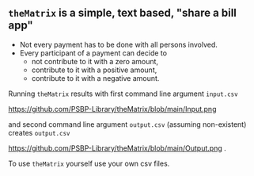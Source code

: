 ## `theMatrix` is a simple, text based, "share a bill app"

- Not every payment has to be done with all persons involved.
- Every participant of a payment can decide to 
  - not contribute to it with a zero amount,
  - contribute to it with a positive amount,
  - contribute to it with a negative amount.


Running `theMatrix` results with first command line argument `input.csv` 

https://github.com/PSBP-Library/theMatrix/blob/main/Input.png

and second command line argument `output.csv` (assuming non-existent) creates `output.csv`

https://github.com/PSBP-Library/theMatrix/blob/main/Output.png .

To use `theMatrix` yourself use your own csv files.


